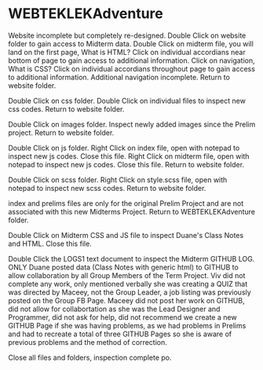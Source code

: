# WEBTEKLEKAdventure

Website incomplete but completely re-designed.
Double Click on website folder to gain access to Midterm data.
Double Click on midterm file, you will land on the first page, What is HTML?
    Click on individual accordians near bottom of page to gain access to additional information.
Click on navigation, What is CSS?
    Click on individual accordians throughout page to gain access to additional information.
Additional navigation incomplete.
Return to website folder.

Double Click on css folder.
    Double Click on individual files to inspect new css codes.
Return to website folder.

Double Click on images folder.
    Inspect newly added images since the Prelim project.
Return to website folder.

Double Click on js folder.
    Right Click on index file, open with notepad to inspect new js codes.
    Close this file.
    Right Click on midterm file, open with notepad to inspect new js codes.
    Close this file.
Return to website folder.

Double Click on scss folder.
    Right Click on style.scss file, open with notepad to inspect new scss codes.
Return to website folder.

index and prelims files are only for the original Prelim Project and are not associated with this new Midterms Project.
Return to WEBTEKLEKAdventure folder.

Double Click on Midterm CSS and JS file to inspect Duane's Class Notes and HTML.
    Close this file.

Double Click the LOGS1 text document to inspect the Midterm GITHUB LOG.
    ONLY Duane posted data (Class Notes with generic html) to GITHUB to allow collaboration by all Group Members of the Term Project.
    Viv did not complete any work, only mentioned verbally she was creating a QUIZ that was directed by Maceey, not the Group Leader,
    a job listing was previously posted on the Group FB Page.
    Maceey did not post her work on GITHUB, did not allow for collabortation as she was the Lead Designer and Programmer, did not ask for help, 
    did not recommend we create a new GITHUB Page if she was having problems, as we had problems in Prelims and had to recreate a total of three GITHUB Pages 
    so she is aware of previous problems and the method of correction.

Close all files and folders, inspection complete po.
